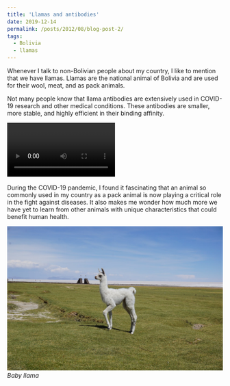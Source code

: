 ```yaml
---
title: 'Llamas and antibodies'
date: 2019-12-14
permalink: /posts/2012/08/blog-post-2/
tags:
  - Bolivia
  - llamas
---
```


Whenever I talk to non-Bolivian people about my country, I like to mention that we have llamas. Llamas are the national animal of Bolivia and are used for their wool, meat, and as pack animals.  

Not many people know that llama antibodies are extensively used in COVID-19 research and other medical conditions. These antibodies are smaller, more stable, and highly efficient in their binding affinity.  

<video width="50%" heigth="50%" controls>
  <source src="/images/VID_20191215_181320.mp4" type="video/mp4">
</video>


During the COVID-19 pandemic, I found it fascinating that an animal so commonly used in my country as a pack animal is now playing a critical role in the fight against diseases. It also makes me wonder how much more we have yet to learn from other animals with unique characteristics that could benefit human health.  

![Llamas in Bolivia](/images/DSC03277.JPG)
*Baby llama*



